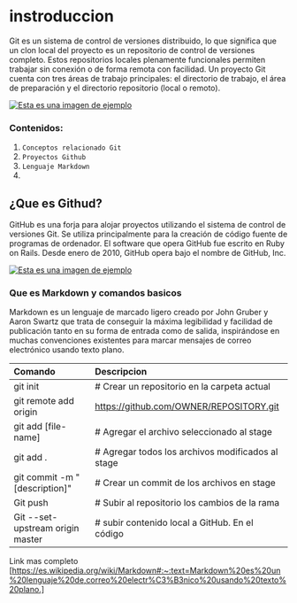 # instroduccion
Git es un sistema de control de versiones distribuido, lo que significa que un clon local del proyecto es un repositorio de control de versiones completo. Estos repositorios locales plenamente funcionales permiten trabajar sin conexión o de forma remota con facilidad. Un proyecto Git cuenta con tres áreas de trabajo principales: el directorio de trabajo, el área de preparación y el directorio repositorio (local o remoto).

[![Esta es una imagen de ejemplo](https://upload.wikimedia.org/wikipedia/commons/thumb/e/e0/Git-logo.svg/250px-Git-logo.svg.png)](https://es.wikipedia.org/wiki/Git)

### Contenidos:
1. ```Conceptos relacionado Git```
2. ```Proyectos Github```
3. ```Lenguaje Markdown```
4. 
## ¿Que es Githud?
GitHub es una forja para alojar proyectos utilizando el sistema de control de versiones Git. Se utiliza principalmente para la creación de código fuente de programas de ordenador. El software que opera GitHub fue escrito en Ruby on Rails. Desde enero de 2010, GitHub opera bajo el nombre de GitHub, Inc.

[![Esta es una imagen de ejemplo](https://encrypted-tbn0.gstatic.com/images?q=tbn:ANd9GcS-PpcahB_qopQ-45P_tA1MjWGzjZnQSo8Gsg&s)](https://es.wikipedia.org/wiki/GitHub)

### Que es Markdown y comandos basicos
Markdown es un lenguaje de marcado ligero creado por John Gruber y Aaron Swartz que trata de conseguir la máxima legibilidad y facilidad de publicación tanto en su forma de entrada como de salida, inspirándose en muchas convenciones existentes para marcar mensajes de correo electrónico usando texto plano.

 | Comando | Descripcion |
 |:------------------|:----------|
 | git init | # Crear un repositorio en la carpeta actual |
 | git remote add origin | https://github.com/OWNER/REPOSITORY.git |
 | git add [file-name]   | # Agregar el archivo seleccionado al stage|
 | git add .             | # Agregar todos los archivos modificados al stage|
 | git commit -m "[description]"| # Crear un commit de los archivos en stage|
 | Git push | # Subir al repositorio los cambios de la rama|
 | Git --set-upstream origin master| # subir contenido local a GitHub. En el código |

 Link mas completo [https://es.wikipedia.org/wiki/Markdown#:~:text=Markdown%20es%20un%20lenguaje%20de,correo%20electr%C3%B3nico%20usando%20texto%20plano.]
